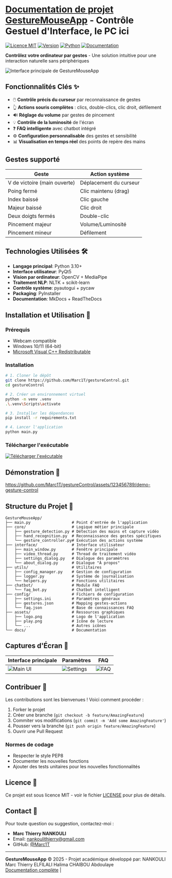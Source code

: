 # [Documentation de projet GestureMouseApp](https://docscv.readthedocs.io/fr/latest/about/) - Contrôle Gestuel d'Interface, le PC ici

[![Licence MIT](https://img.shields.io/badge/Licence-MIT-blue.svg)](LICENSE)
[![Version](https://img.shields.io/badge/version-1.0.0-green.svg)]()
[![Python](https://img.shields.io/badge/Python-3.10%2B-blue.svg)](https://python.org)
[![Documentation](https://img.shields.io/badge/docs-ReadTheDocs-brightgreen.svg)](https://gesturemouseapp.readthedocs.io)

**Contrôlez votre ordinateur par gestes** - Une solution intuitive pour une interaction naturelle sans périphériques

![Interface principale de GestureMouseApp](./assets/screenshot-main.png)

## Fonctionnalités Clés ✨

- 🖱️ **Contrôle précis du curseur** par reconnaissance de gestes
- 👆 **Actions souris complètes** : clics, double-clics, clic droit, défilement
- 🔊 **Réglage du volume** par gestes de pincement
- 💡 **Contrôle de la luminosité** de l'écran
- ❓ **FAQ intelligente** avec chatbot intégré
- ⚙️ **Configuration personnalisable** des gestes et sensibilité
- 📊 **Visualisation en temps réel** des points de repère des mains

## Gestes supporté
| Geste                        | Action système                |
|------------------------------|-------------------------------|
| V de victoire (main ouverte) | Déplacement du curseur        |
| Poing fermé                  | Clic maintenu (drag)          |
| Index baissé                 | Clic gauche                   |
| Majeur baissé                | Clic droit                    |
| Deux doigts fermés           | Double-clic                   |
| Pincement majeur             | Volume/Luminosité             |
| Pincement mineur             | Défilement                    |

## Technologies Utilisées 🛠️

- **Langage principal**: Python 3.10+
- **Interface utilisateur**: PyQt5
- **Vision par ordinateur**: OpenCV + MediaPipe
- **Traitement NLP**: NLTK + scikit-learn
- **Contrôle système**: pyautogui + pycaw
- **Packaging**: PyInstaller
- **Documentation**: MkDocs + ReadTheDocs

## Installation et Utilisation 🚀

### Prérequis
- Webcam compatible
- Windows 10/11 (64-bit)
- [Microsoft Visual C++ Redistributable](https://aka.ms/vs/17/release/vc_redist.x64.exe)

### Installation
```bash
# 1. Cloner le dépôt
git clone https://github.com/Marc1T/gestureControl.git
cd gestureControl

# 2. Créer un environnement virtuel
python -m venv .venv
.\.venv\Scripts\activate

# 3. Installer les dépendances
pip install -r requirements.txt

# 4. Lancer l'application
python main.py
```

### Télécharger l'exécutable
[![Télécharger l'exécutable](https://img.shields.io/badge/Download-Executable-important)](https://github.com/Marc1T/gestureControl/releases)

## Démonstration 🎥

https://github.com/Marc1T/gestureControl/assets/123456789/demo-gesture-control

## Structure du Projet 📂

```
GestureMouseApp/
├── main.py                  # Point d'entrée de l'application
├── core/                    # Logique métier principale
│   ├── gesture_detection.py # Détection des mains et capture vidéo
│   ├── hand_recognition.py  # Reconnaissance des gestes spécifiques
│   └── gesture_controller.py# Exécution des actions système
├── interface/               # Interface utilisateur
│   ├── main_window.py       # Fenêtre principale
│   ├── video_thread.py      # Thread de traitement vidéo
│   ├── settings_dialog.py   # Dialogue des paramètres
│   └── about_dialog.py      # Dialogue "À propos"
├── utils/                   # Utilitaires
│   ├── config_manager.py    # Gestion de configuration
│   ├── logger.py            # Système de journalisation
│   └── helpers.py           # Fonctions utilitaires
├── chatbot/                 # Module FAQ
│   └── faq_bot.py           # Chatbot intelligent
├── config/                  # Fichiers de configuration
│   ├── settings.ini         # Paramètres généraux
│   ├── gestures.json        # Mapping gestes-actions
│   └── faq.json             # Base de connaissances FAQ
├── assets/                  # Ressources graphiques
│   ├── logo.png             # Logo de l'application
│   ├── play.png             # Icône de lecture
│   └── ...                  # Autres icônes
└── docs/                    # Documentation
```

## Captures d'Écran 📸

| Interface principale | Paramètres | FAQ |
|----------------------|------------|-----|
| ![Main UI](assets/screenshot-main.png) | ![Settings](assets/screenshot-settings.png) | ![FAQ](assets/screenshot-faq.png) |

## Contribuer 🤝

Les contributions sont les bienvenues ! Voici comment procéder :

1. Forker le projet
2. Créer une branche (`git checkout -b feature/AmazingFeature`)
3. Commiter vos modifications (`git commit -m 'Add some AmazingFeature'`)
4. Pousser vers la branche (`git push origin feature/AmazingFeature`)
5. Ouvrir une Pull Request

### Normes de codage
- Respecter le style PEP8
- Documenter les nouvelles fonctions
- Ajouter des tests unitaires pour les nouvelles fonctionnalités

## Licence 📄

Ce projet est sous licence MIT - voir le fichier [LICENSE](LICENSE) pour plus de détails.

## Contact 📧

Pour toute question ou suggestion, contactez-moi :
- **Marc Thierry NANKOULI**
- Email: [nankoulithierry@gmail.com](mailto:nankoulithierry@gmail.com)
- GitHub: [@Marc1T](https://github.com/Marc1T)

---

**GestureMouseApp** © 2025 - Projet académique développé par:
 NANKOULI Marc Thierry
 ELFILALI Halima
 CHAIBOU Abdoulaye  
[Documentation complète](https://docscv.readthedocs.io/fr/latest/about/) | <!--[Rapport technique](docs/report.pdf) | [Présentation](docs/presentation.pptx) -->
